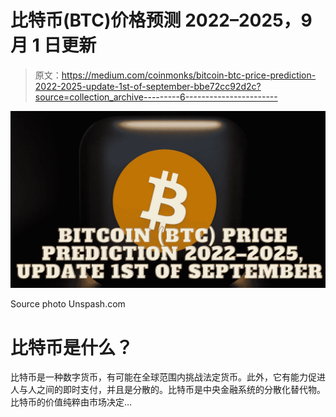 # 比特币(BTC)价格预测 2022–2025，9 月 1 日更新

> 原文：<https://medium.com/coinmonks/bitcoin-btc-price-prediction-2022-2025-update-1st-of-september-bbe72cc92d2c?source=collection_archive---------6----------------------->

![](img/c4a26f386bab381039858d51c40f1f3a.png)

Source photo Unspash.com

# 比特币是什么？

比特币是一种数字货币，有可能在全球范围内挑战法定货币。此外，它有能力促进人与人之间的即时支付，并且是分散的。比特币是中央金融系统的分散化替代物。比特币的价值纯粹由市场决定…
